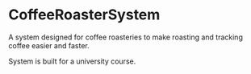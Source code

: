 # CoffeeRoasterSystem

A system designed for coffee roasteries to make roasting and tracking coffee easier and faster.


System is built for a university course.
